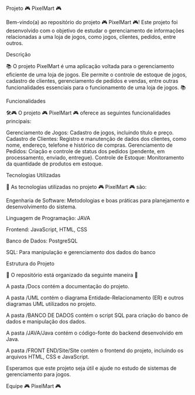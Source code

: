 Projeto 🎮 PixelMart 🎮

Bem-vindo(a) ao repositório do projeto 🎮 PixelMart 🎮! Este projeto foi desenvolvido com o objetivo de estudar o gerenciamento de informações relacionadas a uma loja de jogos, como jogos, clientes, pedidos, entre outros.

Descrição

📚 O projeto PixelMart é uma aplicação voltada para o gerenciamento eficiente de uma loja de jogos. Ele permite o controle de estoque de jogos, cadastro de clientes, gerenciamento de pedidos e vendas, entre outras funcionalidades essenciais para o funcionamento de uma loja de jogos. 📚

Funcionalidades

🛠️🎮 O projeto 🎮 PixelMart 🎮 oferece as seguintes funcionalidades principais:

Gerenciamento de Jogos: Cadastro de jogos, incluindo título e preço.
Cadastro de Clientes: Registro e manutenção de dados dos clientes, como nome, endereço, telefone e histórico de compras.
Gerenciamento de Pedidos: Criação e controle de status dos pedidos (pendente, em processamento, enviado, entregue).
Controle de Estoque: Monitoramento da quantidade de produtos em estoque.

Tecnologias Utilizadas

🚀 As tecnologias utilizadas no projeto 🎮 PixelMart 🎮 são:

Engenharia de Software: Metodologias e boas práticas para planejamento e desenvolvimento do sistema.

Linguagem de Programação: JAVA

Frontend: JavaScript, HTML, CSS

Banco de Dados: PostgreSQL

SQL: Para manipulação e gerenciamento dos dados do banco

Estrutura do Projeto

🔐 O repositório está organizado da seguinte maneira 🔐

A pasta /Docs contém a documentação do projeto.

A pasta /UML contém o diagrama Entidade-Relacionamento (ER) e outros diagramas UML utilizados no projeto.

A pasta /BANCO DE DADOS contém o script SQL para criação do banco de dados e manipulação dos dados.

A pasta /JAVA/Java contém o código-fonte do backend desenvolvido em Java.

A pasta /FRONT END/Site/Site contém o frontend do projeto, incluindo os arquivos HTML, CSS e JavaScript.

Esperamos que este projeto seja útil e ajude no estudo de sistemas de gerenciamento para jogos.

Equipe 🎮 PixelMart 🎮
